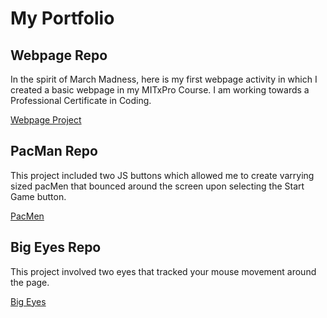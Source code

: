 # My Portfolio
## Webpage Repo
In the spirit of March Madness, here is my first webpage activity in which I created a basic webpage in my MITxPro Course. I am working towards a Professional Certificate in Coding.

<a href= "https://github.com/BrandonDobransky/brandondobransky.github.io/assets/127439948/dcc3e909-bff4-47a6-841d-4d4d6cb441af"> Webpage Project </a>

## PacMan Repo
This project included two JS buttons which allowed me to create varrying sized pacMen that bounced around the screen upon selecting the Start Game button. 

<a href= "https://github.com/BrandonDobransky/brandondobransky.github.io/assets/127439948/420ac2a8-0ebb-4bca-9b07-19139c74e8b4"> PacMen</a>

## Big Eyes Repo
This project involved two eyes that tracked your mouse movement around the page. 

<a href= "https://github.com/BrandonDobransky/brandondobransky.github.io/assets/127439948/68b93405-9055-44f5-bdf8-efaa26980626"> Big Eyes</a>
